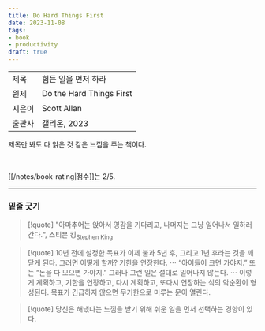 ```yaml
---
title: Do Hard Things First
date: 2023-11-08
tags:
- book
- productivity
draft: true
---
```


| | |
| --- | --- |
| 제목 | 힘든 일을 먼저 하라 |
| 원제 | Do the Hard Things First |
| 지은이 | Scott Allan |
| 출판사 | 갤리온, 2023 |

제목만 봐도 다 읽은 것 같은 느낌을 주는 책이다.

<BR />

[[/notes/book-rating|점수]]는 2/5.


---
### 밑줄 긋기
> [!quote] 
> "아마추어는 앉아서 영감을 기다리고, 나머지는 그냥 일어나서 일하러 간다.“, 스티븐 킹<sub>Stephen King</sub>

> [!quote]
> 10년 전에 설정한 목표가 이제 불과 5년 후, 그리고 1년 후라는 것을 깨닫게 된다. 그러면 어떻게 할까? 기한을 연장한다. $\cdots$ “아이들이 크면 가야지.” 또는 “돈을 다 모으면 가야지.” 그러나 그런 일은 절대로 일어나지 않는다. $\cdots$ 이렇게 계획하고, 기한을 연장하고, 다시 계획하고, 또다시 연장하는 식의 악순환이 형성된다. 목표가 긴급하지 않으면 무기한으로 미루는 문이 열린다.

> [!quote]
> 당신은 해냈다는 느낌을 받기 위해 쉬운 일을 먼저 선택하는 경향이 있다.





<!--
### 나는 왜 같은 패턴을 반복하는가
“다음번에 뭔가를 미루는 자신을 발견했을 때 어떻게 대응할 것인가?”

대응 방식의 종류:
1. 자신을 고립시킨다
2. 엉뚱한 곳에 관심을 둔다
3. 남들과 비교한다
4. 감정을 느끼지 않는 척한다
5. 미루는 것이 아니라고 부정한다
6. 회피한다
7. 미루는 자신을 희화화한다
8. 공상에 빠진다
9. 상황 탓을 한다
10. 자기혐오에 빠진다

당신은 지금 정말로 너무 바쁜가, 아니면 절대로 오지 않을 완벽한 순간을 기다리고 있는가?

왜 힘든 일을 하기는 그토록 힘들까? 동기가 부족한가? 그냥 게으른 것인가? 우선순위를 재설정해야 할까? 실패가 두려워서인가? 정답은 이를 모두 다 합친 것이다.

어떤 것을 완전히 포기하는 것이 아니라 나중으로 미루면, 자신이 뭔가를 그럭저럭 해나가고 있다는 착각에 빠지게 된다. 

모든미루는 행동 이면에는 두려움이 숨겨져 있다:
- 전념에 대한 두려움:
    - 사실 할 의도가 없는데도, 할 일 목록에 있다고 자신에게 말하는 동안은 그 거짓말을 믿게 된다는 것
    - “중요한 일을 했는데 실패할 수도 있으니까.”
    - 어떤 일을 하기 전에 ‘동기부여’가 되기를 기다리고 있다. $\cdots$ 동기는 만들어내는 것. 의도적인 행동을 취함으로써 생성되는 것.
    - 무언가를 하는 것이 앉아서 아무것도 하지 않는 것보다는 언제나 낫다.
    - 바삐 움직여야 할 때라면, 당신이 할 수 있는 가장 간단한 작업을 찾아서 하라. 지금 하는 행동에 확신이 들지 않거나 의도한 결과와 관련이 없더라도.
- 불확실성(or 실패)에 대한 두려움:
    - 가장 마지막으로 결과에 대해 걱정하거나 지나치게 생각하지 않고 무언가를 한 적이 언제인가?
    - 아무것도 안 해도, 별다른 일은 일어나지 않는다. $\cdots$ 그러나 이것은 착각이며, 자신에게 하는 거짓말이다.
    - 살아갈 법한 삶이 아닌, 주도해나가고 싶은 삶이 어떤 것인지를 시각화해야 한다.
    - 새로운 것을 시도하고 싶지만 아무도 이런 일을 해본 적이 없어서 망설여진다면 그것이 바로 그 일을 해야만 하는 이유다. 단 직감이 당신을 이끌어야만 한다.
    - 20년 후에 내가 어디에 있을지 상상
- 불편함에 대한 두려움:
    - 변화는 불편을 초래하지만, 그것은 일시적이다. $\cdots$ 사람들은 대개 변화를 받아들이지 못하는 탓에 변화에 실패한다.
    - 불편함을 받아들이기 위한 다섯 가지 방법:
        1. 몸을 쓰지 않는 일을 줄인다: 저항하고 있는 그 일을 5분만, 아니면 단 2분 이라도.
        2. 가능한 한 작은 단계부터 시작하라
        3. 집중을 깨고 싶은 충동에 저항하라
        4. 불편하게 만드는 것들의 목록을 만들어보라: 집중은 어디로 향해야 하는지 인식하는 것에서 시작된다.
        5. 탈출 방법을 잘 알고 있어야 한다: 모든 사람에게는 미루는 방법이 있으며, 그것이 무엇인지 알면 거부할 수 있다.

    - 아무리 쉬운 일이라도 첫 걸음을 내딛는 것으로부터 모든게 시작된다.
- 의사결정에 대한 두려움: 두려워하는 것은 결정이 아니라 그에 따른 결과.
- 피드백에 대한 두려움:
    - 대부분의 경우 사람들의 두려움은 비합리적으로 과장되었거나 정당하지 않다. 부정적인 피드백을 받을 가능성이 작거나, 피드백의 결과가 생각보다 중요하지 않기 때문.
    - 세 가지 전략:
        1. 당신의 회피 전략을 잘 알아야 한다: 당신에게 상처를 주는 것은 비판이 아니라 그것에 대한 당신의 반응
        2. 누가 비판할 수 있는지는 당신이 정한다: 당신을 비판하는 모든 이가 동등하지 않다. 그중 일부는 당신을 비판할 권리가 없다.
        3. 비판을 성정의 도구로 만들라: 외부적인 인정에 신경 쓰기보다는 배우고 개선하는 데 집중.

완벽한 계획이란 건 없다. 완벽한 결과도 결코 없을 것이다. 유일하게 장담할 수 있는 건, 두려움을 키우기만 하고 해결하지 않는다면 실패할 수밖에 없다는 것이다.

사람들은 목표가 모호하거나 추상적이거나 기한이 없을 때 미룬다.

결정을 미룰 때마다, 그 막연함으로 인해서 정신적 에너지가 고갈된다는 점을 기억해야 한다. $\cdots$ 결정을 내리는 것은 첫 번재 단계일 뿐, 결정한 것에 대해 전념하기, 원하는 결과에 도달하기 위해서 계획적으로 행동하기 등 결정 이후에 해내야 할 일들이 더 중요하다.


### 힘든 일을 먼저 하는 22가지 무기
1. 뇌의 속임수에 넘어가면 끝이다
    - 뭔가에 열중하다가 거의 완성 단계에 이르렀을 때, 머릿속에서 이런 말이 들리는 것이다. ‘아직 끝낼 때가 아니야. 좀 쉬자!’ 그렇게 자정까지, 그리고 다은 날까지, 주말까지도 휴식은 계속해서 이어진다.
    - 미루는 것처럼 충동적인 행동을 하고 싶은 욕구를 억제할 수 있는 한 가지 방법은 그 욕구를 충족시키기 전에 잠시 시간을 두는 것이다. 예를 들어 
        - 스마트폰 알림을 확인하기 전에 5까지 숫자를 세라. 
        - 브라우저에 30개가 넘는 탭이 열려 있어서 다른 탭으로 이동하고 싶을 때, 5까지 세라. 그런 다음 사용 중인 탭을 제외한 29개의 탭을 닫아라. 
    - 호흡은 당신과 현재 지금 이 순간과 연결해주는 강력한 수단. 가만히 앉아서 자신을 관찰하며 계속해서 깊게 숨을 들이쉬어라. $\cdots$ 숨을 들이쉰 후 5초간 숨을 참고 그런 다음 5초간 숨을 내쉬기. `##`: [[/A Brain/0/마음 챙김 호흡]]?

2. 외면했던 것들을 직면하라
    - 미루고 싶어 하는 당신은 사실 ‘목록 만들기’를 좋아한다. $\cdots$ 계획을 세우고 또 세우기를 좋아하며, 실제로는 절대로 완료하지 못할 모든 할 일의 목록을 작성한다. 사실상 이런 계획은 실패할 계획이다.
    - 당신이 피하고 있는 힘든 일에 대해 생각해보라. $\cdots$ 지금 당장 마음에 떠오르는 것부터 목록으로 만들어라. 그것이 무엇인지는 중요하지 않다. $\cdots$ 지금 해야 할 일은 당신이 외면해온 것이 무엇인지 깨닫는 것이다. $\cdots$ 직면해야 달라진다.

3. 일에 가속도가 붙으면 미루기가 싫어진다
    - 앞에서(2번) 만든 목록을 살펴보고, 지금 당장 항목을 다섯 개로 좁혀보자. 나머지에 대해서는 일단 잊어도 좋다. $\cdots$ 다섯 개 항목은 당신에게 영향력이 큰 것이어야 한다. 이제 목록에서 딱 한가지를 선택해보라. 오늘 끝낼 수 있는 일이면 좋다. $\cdots$ 최대한 빠르게 완료할 수 있는 일을 선택하라. $\cdots$ “지금 하자!”
    - 프로젝트를 시작하지 못하게 하는 가장 큰 장애물은 ‘프로젝트를 시작하는 것’ 그 자체. 아무것도 시작하지 않는 것보다 백 번 넘게라도 시작하는 것이 낫다. 그러려면 ‘하겠다는 결정’을 내려야 한다.
    - 결심하라. 당신 주변에 당장 주의를 기울여야만 하는 완료되지 않은 일이 있는지 살펴보라, 지금 바로 하기로 결심히라. 시간이 얼마나 걸릴지 또는 당신이 제대로 해낼 수 있을지 걱정하지 마라. 그것에 대해서는 일하는 동안 알아낼 수 있다.

4. 타임 블록: 딱 5분의 마법
    - 타임 블록: 일을 즉시 시작할 수 있도록 5분 이내에 할 수 있는 간단한 일을 일정에 넣는 것. 짧은 시간 동안 집중해 일에 가속도를 붙이기 위함. 어려운 작업을 완료하기 위한 것이 아니라 어떤 일을 시작하는 데 가장 큰 장애물을 극복하기 위한 것. 즉, ‘시작’을 극복하기 위한 것. ‘##‘: [[book-one-thing]] 
    - 힘든 일을 하기 위한 노력의 80퍼센트는 항상 ‘시작’하는 데 있다. 저항은 일하는 데서 오는 것이 아니라 일하는 것을 ‘생각’하는 데서 발생한다.
    - 5분 후에 어떤 일이 일어날지 생각하지 마라. 그 생각을 지우고 일을 시작하라.

5. 단 10분도 집중하지 못하는 사람들
    - 반짝이는 물체 증후군<sub>Shiny Object Syndrome, SOS</sub> '##': 실제 있는 의학 용어일까?
    - 만일 진행 중인 프로젝트를 마무리해야 하는 순간에 문든 다른 길로 가고 싶은 자신을 발견할 때는 어떻게 해야 할까? 멈춰야 한다. 뒤로 물러서서, [[/A Brain/0/마음 챙김 호흡|호흡]]하라.
    - 업무에 적합한 정보나 도구가 없는 것보다 너무 많은 것이 더 나쁘다. 집을 지을 때는 망치가 다섯 개나 필요하지 않다. 좋은 망치 하나면 충분하다.
    - 한 번에 한 가지씩. 하던 일을 끝내라. 다음 것을 하기 전에, 하고 있던 프로젝트를 완료하라.
    - 목표를 검토하라. 월별 및 분기별 목표를 확인하라
    - 자료 조사 시간을 줄여라. 새로운 것을 찾지 마라. 필요한 정보가 있는데, 왜 더 찾으려고 하는가? 강좌나 책, 설명서가 있는데도 뭐가 더 필요할까? $\cdots$ 가지고 있는 것에 충실하라.

6. 인생의 주도권을 잡아야 습관도 잡는다
7. 하다 말고 도망가고 싶은 마음 다스리기
8. 집중을 놓쳐도 우선순위로 돌아오라
    - 오늘 할 일 목록에 최우선 순위의 일이 열 개씩 있을 필요는 없다. 하나만 있으면 된다. 집중력을 발휘해야 하는 단 하나의 일. 하나의 업무에만 우선순위를 지정하기로 마음먹었다면, 나머지 모든 업무는 제쳐놓아야 한다. 
    - 우선으로 해야 할 일은 목록에 있는 것 중에서 ’할 수 있는‘ 또는 ’하고 싶은‘ 일이 아니다.
    - 메모지에 내일의 우선순위 업무를 적어본다. 그리고 눈에 잘 띄는 곳에 붙여둔다. 놓칠 수 없게 하라. 노트에 적어두면 당신은 그걸 닫자마자 다른 일로 넘어가버릴 것이다.

9. 기록에는 힘이 있다
10. 작은 성공들을 쌓아가라
    - 미루는 습관이 생긴 이유 중 하나는 큰 것을 쟁취하는 데 집착하기 때문
    - 너무 빨리 너무 많은 일을 하려고 하면 어쩔 줄 모르게 되고, 멀티태스킹을 하기에 이른다. 멀티태스킹은 진행을 더디게 만든다.
11. 안 미루는 사람들의 비밀
    - 당신의 목표와 진행 상황을 다른 사람과 공유하면, 당신은 자신과의 약속에 더욱더 마음을 다하게 되고, 긴장감을 유지하는 데도 도움이 된다. ‘##’: [[아이디어]]
12. 자신을 달래면서 데리고 가야 한다
    - 미루는 습관을 극복하기란 쉽지 않다. 일이 잘 안 된다고 자신을 비난하지 마라. 쉬는 시간을 가져서 무리하지 안도록 하라.
    - 늘 생산적으로 일하는 것만으로도 번아웃이 오고 피로해진다. 특별히 중요한 이정표에 도달하거나 목표를 달성한 다음에 보상받도록 마음과 몸을 훈련한다면, 성공이 더욱 소중해질 것이다.
    - 매주 작은 성취를 달성하고, 그에 대해 보상하라. 커다란 이정표에 도달하는 날을 기다리다가는 중간에 포기하게 될 수 있다.
13. 유혹 묶어두기: 마음의 저항을 끊어내는 법
    - 당신도 나도 ‘지금은 하고 싶지 않은’ 날이 많다는 것을 알고 있다. 의지력이 약해지고 회피 시스템이 발동되면, 내키지 않는 일을 아무리 억지로 하려고 해도 해내기가 정말 어렵다. 
    - 해야 하지만 자꾸만 미루는 활동 또는 업무와 좋아하는 활동을 함께 묶어 [[프리맥의 원리]]를 이용
14. 시각화 훈련으로 뇌를 속여라
    - 힘든 일을 미루는 습관은 환상에서 시작된다. 당신이 미루고 있는 바로 그 일이 나중에 어떻게든 될 것이라는 환상 $\cdots$ 이런 일은 거의 일어나지 않는다.
    - 먼저 상상한 다음, 실행하라. 정신적 리허설은 당신을 성공의 자리로 데려다 놓는다.

15. ‘데드라인’이 없으면 영원히 미루게 된다
    - 달력은 단지 날짜를 확인하거나 치과 예약일을 적어놓기 위해 존재하는 것이 아니다. 힘든 일을 마무리하려면, 명확한 강경책을 설정해놓아야 한다.
    - 오늘 또는 이번 주에 해야 하는 힘든 일은 달력에 적혀 있어야 한다.
    - 벽걸이 달력을 구하라. 해당 요일 또는 그 주의 우선순위 업무가 뭔지 정하라. 업무를 수행하면 해당 날짜에 X 표시를 한다. 목표는 표시가 끊기지 않도록 하는 것이다. ‘##’: [[아이디어]]


16. 반복성 업무와 일회성 업무를 구분하라
    - ‘언젠가 할 일’ 항목이 있다면 언제 완료될지 알 수 있을까? 절대 알 수 없다.
    - 자동화 원칙을 사용해서 미루고 있는 모든 항목의 목록을 만들어보면 많은 항목이 일회성 작업에 불과할 수 있다. 목록에서 매월 자동화할 수 있는 것은 무엇인가?

17. 제발 혼자 끙끙대지 마라
    - 힘든 일 목록을 만들 때 내가 가장 먼저 하는 일 중 하나는 자신에게 다음과 같이 물어보는 것이다. “어떤 일에 도움이 필요한가?” “이 업무에 도움이 필요한 이유는? 특별히 어떤 부분에?“

18. 막힌 지점을 찾아 해결하라
    - 가장 걸림돌이 되는 제약이 무엇인지 파악한다.
    - 제약을 무시하고 그냥 하거나, (다른 사람이 더 나은 기술을 갖췄다면)업무를 위임하거나 (중요하지 않다거 판단되면)그 일 자체를 없앤다.
19. 시간이 부족한 게 아니라 방향성이 부족한 것이다
    - 월요일부터 금요일까지 일한다면, 금요일 업무를 마칠 무렵이나 일을 다시 시작하기 직전인 일요일에 한 주의 업무를 계획하는 시간을 가져라.
    - 오늘 하루 또다시 나쁜 습관에 굴복했다면, 죄책감을 느끼며 전부 포기해버리지 말고, 다음 날의 일정을 어떻게 수정할지 검토하라.
    - 주간 리뷰는 10분간. 효과가 있었던 것, 달성한 것, 달성하지 못한 것들을 검토. 우선순위 업무를 달성하지 못한 이유는?
    - 일주일을 시작할 주간 계획을 위해 30\~60분. 우선순위가 높은 일 세 개 선정.

20. 스스로를 구속하는 장치 만들기
    - 내 행동을 미리 막아놓음으로써 미루는 습관을 줄이는 것
    - 얼마나 많은 일을 하느냐가 중요한 것이 아니라 실제로 그 일을 하는지가 중요하다.

21. 주변을 긍정적 신호로 채워라
    - 이용하는 디지털 콘텐츠를 하루에 여러 번 살펴봐서, 주의를 흩뜨리는 파일을 삭제하거나 다른 곳으로 이동
    - 주변 환경을 산만하게 하는 요소 제거. 절대 건드리지 않는 아이템이라면, 시야에 있을 필요 없음.
    - 마음이 항로를 벗어나고 싶은 유혹에 시달릴 때, 당신의 꿈과 목표가 주의를 사로잡도록 $\to$ 예: 하루의 목표를 메모에 적어 모니터에 붙여두기, 일정표를 책상 위에 두고 항상 눈에 잘 띄게 관리 등

22. 80 대 20 법척: 자기 파괴적 사이클에서 벗어나기
    - “우선순위를 정할 때, 어떤 일을 할지보다는 언제 할지에 대해 생각하라. 타이밍이 전부다.”, 댄 밀먼<sub>Dan Millman</sub>
    - 하루라는 시간을 생각. 자는 시간 8시간, 먹는 시간 1시간, 일하는 시간 8\~10시간, 약 4\~5시간의 휴식 시간 등을 포함해 24시간. 얼마나 많은 시간에 80 대 20 법칙이 적용되고 있는지?
    - 일한 시간보다 수행하는 작업의 질이 중요.
    - 매일 하루를 시작하고 처음 30분 동안 최우선 순위 업무부터 시작.
    - “이 일은 20퍼센트일까, 80퍼센트일까?”


### 나를 망치는 최악의 습관에서 빠져나오기
압도감 극복을 위한 전략:
1. 한 번에 하나의 작업에 집중
    - 멀티태스킹 금지. 무언가를 한다는 것 자체가 기분이 좋아지고 분주하다는 느낌을 주지만 결국 아무것도 해결되는 것이 없음.
    - 모든 일을 당장 할 필요는 없고, 지금 모든 일을 완료할 수도 없음.
2. 지금 당장 1순위에 집중
    - 미루고 있는 힘든 일들, 우선순위에 있는 일들은 현재에 있는 것. 미래에 있지 않음.
    - 오늘 가장 중요한 것이 무엇인지 결정하고 한 시간을 차단해서 그 일을 할 것
3. [[/A Brain/0/마음 챙김 호흡]]
4. 패배적인 생각을 전환
    - ‘오늘 다 끝내지 못할 수도 있지만, 지금 하거나 도움을 구한다면 마칠 수도 있을 거야.’ 
    - ’지금 당장은 벅찬 것 같지만 작은 부분으로 나누면 할 만할지도 몰라.‘
5. 기록
    - 무엇이든 압도당하는 즉시 기록하고, 하던 일을 멈출 것. 
    - 무언가를 확인함으로써 문제를 인정한 셈이고 이 과정을 거쳤다면 그 문제를 해결하기 위해 노력.


### 일에서, 집에서, 인관관계에서 힘든 일을 하는 법
- 저항의 원인 파악:
    - 힘든 일을 미루는 이유는 힘들고, 우리는 힘든 걸 하고 싶지 않기 때문.
    - 힘든 일 목록에서 가장 쉬운 일부터 시작. 미루고 있는 프로젝를 시도한다면, 아마 그 프로젝트와 관련된 수많은 단계 때문에 시작을 미루고 있었을 것. 모든 단계의 목록을 만들고 가능한 한 가장 작은 단계로 모든 걸 잘게 나눌 것.
- 다른 이에게 위임:
    - 힘든 일을 하는 데 자신의 부족함이 느껴지면 저항감이 느껴짐. 우리는 모든 것을 알지 못하고, 모든 능력을 갖고 있지 않음.
    - 게으름의 문제가 아니라, 때마다 새로운 기술을 배우는 건 버거운 일이기 때문.


온라인에서 많은 시간을 보내고 업무에 컴퓨터와 파일들이 필수인 사람들이라면, 깔끔하게 조직화한 온라인 공간을 구축하는 것이 필수적.

아래는 파일을 정리할 때 자신에게 물어야 할 질문 목록:
- 매일 사용하는가?
- 이 파일을 마지막으로 열어본 적이 언제인가?
- 언젠가 쓸 거라는 이유로 가지고 있는가?
- 이 파일은 정말 쓸모가 있는가? 오래되지는 않았는가?
- 이미 끝난 프로젝트에서 나온 파일인가?
- 이 자료는 어떤 가치가 있는가? 감상적인 이유인가? 진행 중인 프로젝트와 관련 있는 것인가?
- 내년에 이것을 쓸 수 있을까? 향후 5년간은 어떤가?

버려야 할 것에 대해 자신에게 계속 질문. 업무 공간 주변을 살피며 주의가 필요한 모든 사항을 메모하고 아무리 작은 것이라도 남기지 말 것. 포스트잇에 할 일을 적어서 벽에 붙여두고, 하루에 한 가지씩을 실행. 한 개씩만 하면 됨.
-->
